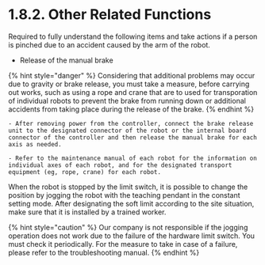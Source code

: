 ﻿# 1.8.2. Other Related Functions

Required to fully understand the following items and take actions if a person is pinched due to an accident caused by the arm of the robot.

* Release of the manual brake 

{% hint style="danger" %}
Considering that additional problems may occur due to gravity or brake release, you must take a measure, before carrying out works, such as using a rope and crane that are to used for transporation of individual robots to prevent the brake from running down or additional accidents from taking place during the release of the brake.
{% endhint %}


    - After removing power from the controller, connect the brake release unit to the designated connector of the robot or the internal board connector of the controller and then release the manual brake for each axis as needed.

    - Refer to the maintenance manual of each robot for the information on individual axes of each robot, and for the designated transport equipment (eg, rope, crane) for each robot.

When the robot is stopped by the limit switch, it is possible to change the position by jogging the robot with the teaching pendant in the constant setting mode. After designating the soft limit according to the site situation, make sure that it is installed by a trained worker.

{% hint style="caution" %}
Our company is not responsible if the jogging operation does not work due to the failure of the hardware limit switch. 
You must check it periodically. For the measure to take in case of a failure, please refer to the troubleshooting manual.
{% endhint %}


